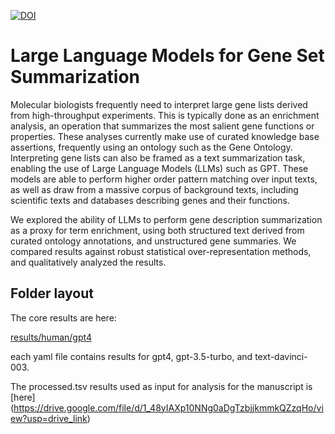 [![DOI](https://zenodo.org/badge/13996/monarch-initiative/enrichgpt-results.svg)](https://zenodo.org/badge/latestdoi/13996/monarch-initiative/enrichgpt-results)

# Large Language Models for Gene Set Summarization

Molecular biologists frequently need to interpret large gene lists derived from high-throughput experiments. This is typically done as an enrichment analysis, an operation that summarizes the most salient gene functions or properties. These analyses currently make use of curated knowledge base assertions, frequently using an ontology such as the Gene Ontology. Interpreting gene lists can also be framed as a text summarization task, enabling the use of Large Language Models (LLMs) such as GPT. These models are able to perform higher order pattern matching over input texts, as well as draw from a massive corpus of background texts, including scientific texts and databases describing genes and their functions.

We explored the ability of LLMs to perform gene description summarization as a proxy for term enrichment, using both structured text derived from curated ontology annotations, and unstructured gene summaries. We compared results against robust statistical over-representation methods, and qualitatively analyzed the results.

## Folder layout

The core results are here:

[results/human/gpt4](results/human/gpt4)

each yaml file contains results for gpt4, gpt-3.5-turbo, and text-davinci-003.

The processed.tsv results used as input for analysis for the manuscript is [here] (https://drive.google.com/file/d/1_48yIAXp10NNg0aDgTzbjjkmmkQZzqHo/view?usp=drive_link)

